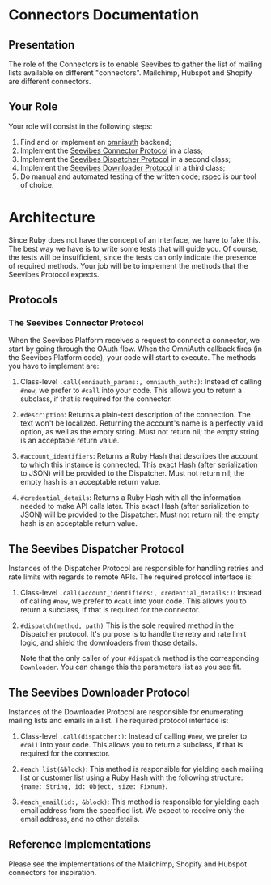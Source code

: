 # Connectors Documentation

## Presentation

The role of the Connectors is to enable Seevibes to gather the list of mailing lists available on different "connectors". Mailchimp, Hubspot and Shopify are different connectors.

## Your Role

Your role will consist in the following steps:

1. Find and or implement an [omniauth](https://github.com/intridea/omniauth/wiki) backend;
2. Implement the [Seevibes Connector Protocol](#the-seevibes-connector-protocol) in a class;
3. Implement the [Seevibes Dispatcher Protocol](#the-seevibes-dispatcher-protocol) in a second class;
4. Implement the [Seevibes Downloader Protocol](#the-seevibes-downloader-protocol) in a third class;
5. Do manual and automated testing of the written code; [rspec](http://rspec.info/) is our tool of choice.


# Architecture

Since Ruby does not have the concept of an interface, we have to fake this. The best way we have is to write some tests
that will guide you. Of course, the tests will be insufficient, since the tests can only indicate the presence of required
methods. Your job will be to implement the methods that the Seevibes Protocol expects.


## Protocols


### The Seevibes Connector Protocol

When the Seevibes Platform receives a request to connect a connector, we start by going through the OAuth flow. When the
OmniAuth callback fires (in the Seevibes Platform code), your code will start to execute. The methods you have to implement
are:

1. Class-level `.call(omniauth_params:, omniauth_auth:)`:
    Instead of calling `#new`, we prefer to `#call` into your code.
    This allows you to return a subclass, if that is required for the connector.

2. `#description`:
    Returns a plain-text description of the connection. The text won't be localized.
    Returning the account's name is a perfectly valid option, as well as the empty string.
    Must not return nil; the empty string is an acceptable return value.

3. `#account_identifiers`:
    Returns a Ruby Hash that describes the account to which this instance is connected.
    This exact Hash (after serialization to JSON) will be provided to the Dispatcher.
    Must not return nil; the empty hash is an acceptable return value.

4. `#credential_details`:
    Returns a Ruby Hash with all the information needed to make API calls later.
    This exact Hash (after serialization to JSON) will be provided to the Dispatcher.
    Must not return nil; the empty hash is an acceptable return value.


## The Seevibes Dispatcher Protocol

Instances of the Dispatcher Protocol are responsible for handling retries and rate limits with regards to remote
APIs. The required protocol interface is:

1. Class-level `.call(account_identifiers:, credential_details:)`:
    Instead of calling `#new`, we prefer to `#call` into your code.
    This allows you to return a subclass, if that is required for the connector.

2. `#dispatch(method, path)`
    This is the sole required method in the Dispatcher protocol. It's purpose is to handle the retry and rate limit
    logic, and shield the downloaders from those details.

    Note that the only caller of your `#dispatch` method is the corresponding `Downloader`. You can change this the
    parameters list as you see fit.


## The Seevibes Downloader Protocol

Instances of the Downloader Protocol are responsible for enumerating mailing lists and emails in a list. The required
protocol interface is:

1. Class-level `.call(dispatcher:)`:
    Instead of calling `#new`, we prefer to `#call` into your code.
    This allows you to return a subclass, if that is required for the connector.

2. `#each_list(&block)`:
    This method is responsible for yielding each mailing list or customer list using a Ruby Hash with the following
    structure: `{name: String, id: Object, size: Fixnum}`.

3. `#each_email(id:, &block)`:
    This method is responsible for yielding each email address from the specified list. We expect to receive only
    the email address, and no other details.


## Reference Implementations

Please see the implementations of the Mailchimp, Shopify and Hubspot connectors for inspiration.
